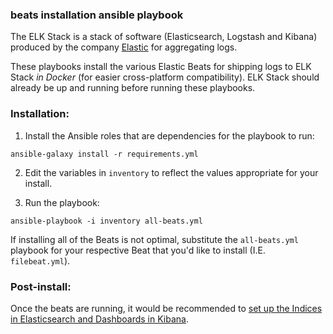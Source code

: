 ### beats installation ansible playbook

The ELK Stack is a stack of software (Elasticsearch, Logstash and Kibana) produced by the company [Elastic](https://www.elastic.co/) for aggregating logs.

These playbooks install the various Elastic Beats for shipping logs to ELK Stack *_in Docker_* (for easier cross-platform compatibility). ELK Stack should already be up and running before running these playbooks.

### Installation:

1. Install the Ansible roles that are dependencies for the playbook to run:

`ansible-galaxy install -r requirements.yml`


2. Edit the variables in `inventory` to reflect the values appropriate for your install.


3. Run the playbook:

`ansible-playbook -i inventory all-beats.yml`

If installing all of the Beats is not optimal, substitute the `all-beats.yml` playbook for your respective Beat that you'd like to install (I.E. `filebeat.yml`).



### Post-install:

Once the beats are running, it would be recommended to [set up the Indices in Elasticsearch and Dashboards in Kibana](https://github.com/heywoodlh/active-threat-hunting/tree/master/ansible/blue-team-tools/logging/beats/elk-setup). 
